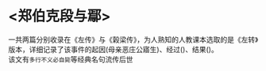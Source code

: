 # <郑伯克段与鄢>  
一共两篇分别收录在《左传》与《榖梁传》，为人熟知的人教课本选取的是《左转》版本，详细记录了该事件的起因(母亲恶庄公寤生)、经过()、结果()。  
该文有`多行不义必自毙`等经典名句流传后世
